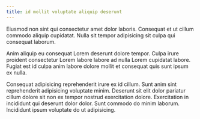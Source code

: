 ```yaml
---
title: id mollit voluptate aliquip deserunt
---
```


Eiusmod non sint qui consectetur amet dolor laboris. Consequat et ut cillum commodo aliquip cupidatat. Nulla sit tempor adipisicing sit culpa qui consequat laborum.

Anim aliquip eu consequat Lorem deserunt dolore tempor. Culpa irure proident consectetur Lorem labore labore ad nulla Lorem cupidatat labore. Fugiat est id culpa anim labore dolore mollit et consequat quis sunt ipsum ex nulla.

Consequat adipisicing reprehenderit irure ex id cillum. Sunt anim sint reprehenderit adipisicing voluptate minim. Deserunt sit elit dolor pariatur cillum dolore sit non ex tempor nostrud exercitation dolore. Exercitation in incididunt qui deserunt dolor dolor. Sunt commodo do minim laborum. Incididunt ipsum voluptate do ut adipisicing.
